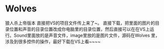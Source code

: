 # Wolves
狼人杀上帝版本
直接把VS的项目文件传上来了~。
直接下载，把里面的图片的目录位置和声音的目录位置改成你电脑里的目录位置，然后直接可以在在VS上运行。Sound里面放的是声音文件，image里放的是图片文件，源码在Wolves
里，涉及到很多控件的操作，最好下载在VS上看~~~~
